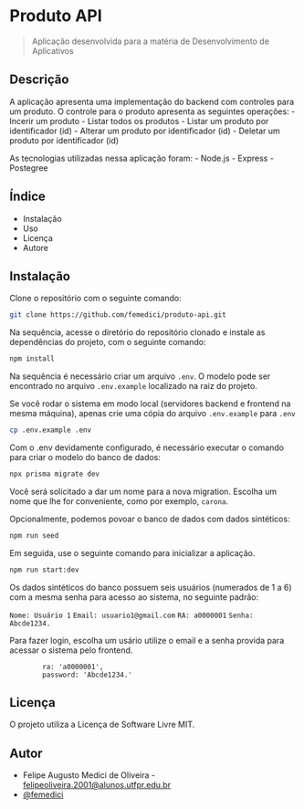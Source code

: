 # Produto API 
> Aplicação desenvolvida para a matéria de Desenvolvimento de Aplicativos

## Descrição
A aplicação apresenta uma implementação do backend com controles para um produto. O controle para o produto apresenta as seguintes operações:
    - Incerir um produto
    - Listar todos os produtos 
    - Listar um produto por identificador (id)
    - Alterar um produto por identificador (id)
    - Deletar um produto por identificador (id)

As tecnologias utilizadas nessa aplicação foram:
    - Node.js
    - Express
    - Postegree

## Índice
- Instalação
- Uso
- Licença
- Autore

## Instalação
  
 
Clone o repositório com o seguinte comando:

```bash
git clone https://github.com/femedici/produto-api.git
```

Na sequência, acesse o diretório do repositório clonado e instale as dependências do projeto, com o seguinte comando:

```bash
npm install
```

Na sequência é necessário criar um arquivo `.env`. O modelo pode ser encontrado no arquivo `.env.example` localizado na raiz do projeto.

Se você rodar o sistema em modo local (servidores backend e frontend na mesma máquina), apenas crie uma cópia do arquivo `.env.example` para `.env`

```bash
cp .env.example .env
```

Com o .env devidamente configurado, é necessário executar o comando para criar o modelo do banco de dados:

```bash
npx prisma migrate dev
```

Você será solicitado a dar um nome para a nova migration. Escolha um nome que lhe for conveniente, como por exemplo, `carona`.

Opcionalmente, podemos povoar o banco de dados com dados sintéticos:

```bash
npm run seed
```

Em seguida, use o seguinte comando para inicializar a aplicação. 

```bash
npm run start:dev
```

Os dados sintéticos do banco possuem seis usuários (numerados de 1 a 6) com a mesma senha para acesso ao sistema, no seguinte padrão:

`Nome: Usuário 1`
`Email: usuario1@gmail.com`
`RA: a0000001`
`Senha: Abcde1234.`

Para fazer login, escolha um usário utilize o email e a senha provida para acessar o sistema pelo frontend.

            ra: 'a0000001',
            password: 'Abcde1234.'


## Licença
O projeto utiliza a Licença de Software Livre MIT.

## Autor
  - Felipe Augusto Medici de Oliveira - felipeoliveira.2001@alunos.utfpr.edu.br
  - [@femedici](https://github.com/femedici) 